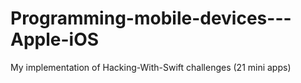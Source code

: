 # Programming-mobile-devices---Apple-iOS
My implementation of Hacking-With-Swift challenges (21 mini apps)

